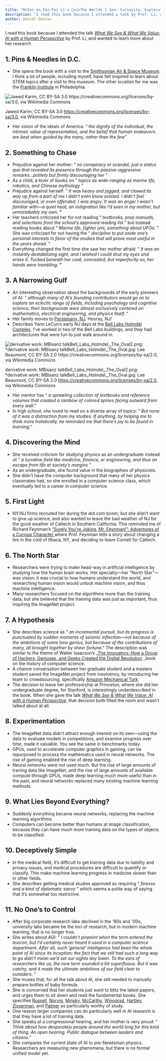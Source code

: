 ```yaml
---
title: "Notes on Fei-Fei Li's 📕<i>The Worlds I See: Curiosity, Exploration & Discovery at the Dawn of AI</i>"
description: "I read this book because I attended a talk by Prof. Li, and wanted to learn more about her research"
author: Daniel Dantas
---
```


I read this book because I attended the talk _[What We See & What We Value: AI with a Human Perspective](https://vimeo.com/916397324)_ by Prof. Li, and wanted to learn more about her research

## 1. Pins & Needles in D.C.

  * She opens the book with a visit to the [Smithsonian Air & Space Museum](https://airandspace.si.edu/). I think a lot of people, including myself, have felt inspired to learn about STEM topics after a visit to this museum. The other location for me was the [Franklin Institute](https://en.wikipedia.org/wiki/Franklin_Institute) in Philadelphia.

![Jawed Karim, CC BY-SA 3.0 <https://creativecommons.org/licenses/by-sa/3.0>, via Wikimedia Commons](https://github.com/user-attachments/assets/537f01d5-befe-422b-8260-b336eefabf29)

Jawed Karim, CC BY-SA 3.0 <https://creativecommons.org/licenses/by-sa/3.0>, via Wikimedia Commons

  * Her vision of the ideals of America: “ _the dignity of the individual, the intrinsic value of representation, and the belief that human endeavors are best when guided by the many, rather than the few”_

## 2. Something to Chase
  * Prejudice against her mother: “ _no conspiracy or scandal, just a status quo that revealed its presence through the passive-aggressive remarks…politely but firmly discouraging her_ ”
  * As a child, a lover of books on “ _topics as wide-ranging as marine life, robotics, and Chinese mythology_ ”
  * Prejudice against herself: “ _It was heavy and jagged, and clawed its way up from a part of me I didn’t even know existed. I didn’t feel discouraged, or even offended. I was angry. It was an anger I wasn’t familiar with—a quiet heat, an indignation like I’d seen in my mother, but unmistakably my own._ **”**
  * Her teachers criticized her for not reading “ _textbooks, prep manuals, and selections from the school’s approved reading list_ ” but instead reading books about “ _Marine life, fighter jets, something about UFOs._ ” She was criticized for not having the “ _discipline to put aside one’s personal interests in favor of the studies that will prove most useful in the years ahead._ ”
  * Everything changed the first time she saw her mother afraid: “ _It was an instantly destabilizing sight, and I wished I could shut my eyes and erase it. Tucked beneath her coat, concealed, but imperfectly so, her hands were trembling._ **”**


## 3\. A Narrowing Gulf
  * An interesting observation about the backgrounds of the early pioneers of AI: “ _although many of AI’s founding contributors would go on to explore an eclectic range of fields, including psychology and cognitive science, their backgrounds were almost exclusively centered on mathematics, electrical engineering, and physics itself._ ”
  * Her family moves to [Parsippany, NJ](https://en.wikipedia.org/wiki/Parsippany%E2%80%93Troy_Hills,_New_Jersey). Hooray, NJ!
  * Describes Yann LeCun’s early NJ days at the [Bell Labs Holmdel Complex](https://en.wikipedia.org/wiki/Bell_Labs_Holmdel_Complex). I’ve worked in two of the Bell Labs buildings, and they had architectures that were fun to just walk around in.

![derivative work: MBisanz talkBell_Labs_Holmdel,_The_Oval2.png: *derivative work: MBisanz talkBell_Labs_Holmdel,_The_Oval.jpg: Lee Beaumont, CC BY-SA 2.0 <https://creativecommons.org/licenses/by-sa/2.0>, via Wikimedia Commons](https://github.com/user-attachments/assets/3c7c561e-ffd4-4fc6-972f-37938e9a91a1)

derivative work: MBisanz talkBell_Labs_Holmdel,_The_Oval2.png: *derivative work: MBisanz talkBell_Labs_Holmdel,_The_Oval.jpg: Lee Beaumont, CC BY-SA 2.0 <https://creativecommons.org/licenses/by-sa/2.0>, via Wikimedia Commons

  * Her mentor has “ _a sprawling collection of textbooks and reference volumes that created a rainbow of colored spines facing outward from every wall_.”
  * In high school, she loved to read on a diverse array of topics: “ _But none of it was a distraction from my studies. If anything, by helping me to think more holistically, he reminded me that there’s joy to be found in learning_.”

## 4. Discovering the Mind
  * She received criticism for studying physics as an undergraduate instead of “ _a lucrative field like medicine, finance, or engineering, and thus an escape from life at society’s margins_ ”
  * As an undergraduate, she found value in the biographies of physicists.
  * She didn’t have the computer background that many of her physics classmates had, so she enrolled in a computer science class, which eventually led to a career in computer science.

## 5. First Light
  * NY/NJ firms recruited her during the dot.com boom, but she didn’t want to give up science, and also wanted to leave the bad weather of NJ for the good weather of Caltech in Southern California. This reminded me of Richard Feynman’s [“Surely You're Joking, Mr. Feynman!”: Adventures of a Curious Character ](https://en.wikipedia.org/wiki/Surely_You%27re_Joking,_Mr._Feynman!)where Prof. Feynman tells a story about changing a tire in the cold of Ithaca, NY, and deciding to leave Cornell for Caltech.

## 6\. The North Star
  * Researchers were trying to make head-way in artificial intelligence by studying how the human brain works. Her specialty—her “North Star”— was vision: it was crucial to how humans understand the world, and researching human vision would unlock machine vision, and thus machine intelligence.
  * Many researchers focused on the algorithms more than the training data, but she believed that the training data was just as important, thus inspiring the ImageNet project.

## 7. A Hypothesis
  * She describes science as “ _an incremental pursuit, but its progress is punctuated by sudden moments of seismic inflection—not because of the ambitions of some lone genius, but because of the contributions of many, all brought together by sheer fortune_.” The description was similar to the theme of Walter Isaacson’s _[The Innovators: How a Group of Hackers, Geniuses, and Geeks Created the Digital Revolution](https://en.wikipedia.org/wiki/The_Innovators_\(book\)) _book on the history of computer science.
  * A chance conversation between her graduate student and a masters student saved the ImageNet project from insolvency, by introducing her team to crowdsourcing, specifically [Amazon Mechanical Turk](https://www.mturk.com/).
  * The decision to leave her professorship at Princeton, where she did her undergraduate degree, for Stanford, is interestingly underdescribed in the book. When she gave the talk _[What We See & What We Value: AI with a Human Perspective](https://vimeo.com/916397324)_, that decision both filled the room and wasn’t talked about at all.

## 8. Experimentation
  * The ImageNet data didn’t attract enough interest on its own—using the data to evaluate models in competitions, and examine progress over time, made it valuable. You see the same in benchmarks today.
  * GPUs, used to accelerate computer graphics in gaming, can be repurposed to process the mathematics used in neural networks. The rise of gaming enabled the rise of deep learning.
  * Neural networks were not used much. But the rise of large amounts of traning data like ImageNet, and the rise of large amounts of available compute through GPUs, made deep learning much more useful than in the past, and neural networks replaced many existing machine learning methods.

## 9. What Lies Beyond Everything?
  * Suddenly everything became neural networks, replacing the machine learning algorithms
  * Computers can become better than humans at image classification, because they can have much more training data on the types of objects to be classified.

## 10. Deceptively Simple
  * In the medical field, it’s difficult to get training data due to liability and privacy issues, and medical procedures are difficult to quantify or classify. This make machine learning progress in medicine slower than in other fields.
  * She describes getting medical studies approved as requiring “ _finesse and a kind of diplomatic savvy_ ” which seems a polite way of saying that it’s somewhat too restrictive.

## 11. No One’s to Control
  * After big corporate research labs declined in the '90s and '00s, university labs became be the loci of research, but in modern machine learning, that is no longer true.
  * She writes about AGI: “ _I couldn’t pinpoint when the term entered the lexicon, but I’d certainly never heard it used in a computer science department. After all, such ‘general’ intelligence had been the whole point of AI since its inception; the fact that we still had such a long way to go didn’t mean we’d set our sights any lower. To the ears of researchers like us, the new term sounded a bit superfluous. But it was catchy, and it made the ultimate ambitions of our field clear to outsiders._ ”
  * She muses that, for all the talk about AI, she still needed to manually prepare bottles of baby formula.
  * She is concerned that her students just want to blitz the latest papers, and urges them to sit down and read the fundamental books. She specifies [Russell](https://en.wikipedia.org/wiki/Stuart_J._Russell), [Norvig](https://en.wikipedia.org/wiki/Peter_Norvig), [Minsky](https://en.wikipedia.org/wiki/Marvin_Minsky), [McCarthy](https://en.wikipedia.org/wiki/John_McCarthy_\(computer_scientist\)), [Winograd](https://en.wikipedia.org/wiki/Terry_Winograd), [Hartley](https://en.wikipedia.org/wiki/Richard_Hartley_\(scientist\)), [Zisserman](https://en.wikipedia.org/wiki/Andrew_Zisserman), and [Palmer](https://mitpress.mit.edu/author/stephen-e-palmer-2695/) as particularly worthy of study. 
  * One reason larger companies can do particularly well in AI research is that they have a lot of training data.
  * She speaks at a congressional hearing, and her mother is very proud: “ _Think about how desperately people around the world long for this kind of thing. An open hearing. Public dialogue between leaders and citizens_.”
  * She compares the current state of AI to pre-Newtonian physics. Researchers are measuring new phenomena, but there is no formal unified model yet.
